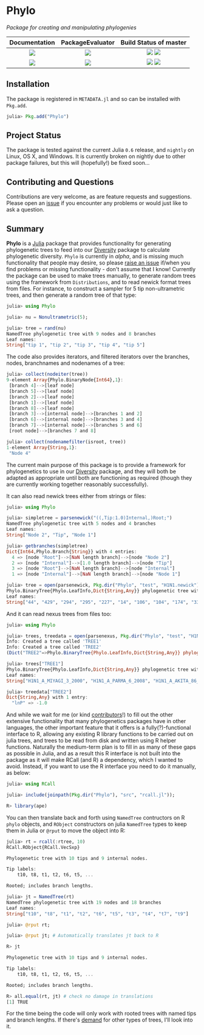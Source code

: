 # Phylo

*Package for creating and manipulating phylogenies*

| **Documentation**                               | **PackageEvaluator**            | **Build Status of master**                                                    |
|:-----------------------------------------------:|:------------------------:|:-------------------------------------------------------------------:|
| [![][docs-stable-img]][docs-stable-url] | [![][pkg-0.6-img]][pkg-0.6-url] | [![][travis-img]][travis-url] [![][appveyor-img]][appveyor-url]     |
| [![][docs-latest-img]][docs-latest-url]         | [![][pkg-0.7-img]][pkg-0.7-url] | [![][codecov-img]][codecov-url] [![][coveralls-img]][coveralls-url] |

## Installation

The package is registered in `METADATA.jl` and so can be installed with `Pkg.add`.

```julia
julia> Pkg.add("Phylo")
```

## Project Status

The package is tested against the current Julia `0.6` release, and
`nightly` on Linux, OS X, and Windows. It is currently broken on
nightly due to other package failures, but this will (hopefully!) be fixed soon...

## Contributing and Questions

Contributions are very welcome, as are feature requests and suggestions. Please open an
[issue][issues-url] if you encounter any problems or would just like to ask a question.

## Summary

**Phylo** is a [Julia](http://www.julialang.org) package that provides
 functionality for generating phylogenetic trees to feed into our
 [Diversity][diversity-url] package to calculate phylogenetic
 diversity. `Phylo` is currently in *alpha*, and is missing much
 functionality that people may desire, so please
 [raise an issue][issues-url] if/when you find problems or missing
 functionality - don't assume that I know! Currently the package can
 be used to make trees manually, to generate random trees using the
 framework from `Distributions`, and to read newick format trees from
 files. For instance, to construct a sampler for 5 tip non-ultrametric
 trees, and then generate a random tree of that type:

```julia
julia> using Phylo

julia> nu = Nonultrametric(5);

julia> tree = rand(nu)
NamedTree phylogenetic tree with 9 nodes and 8 branches
Leaf names:
String["tip 1", "tip 2", "tip 3", "tip 4", "tip 5"]
```

The code also provides iterators, and filtered iterators over the
branches, nodes, branchnames and nodenames of a tree:

```julia
julia> collect(nodeiter(tree))
9-element Array{Phylo.BinaryNode{Int64},1}:
 [branch 4]-->[leaf node]
 [branch 5]-->[leaf node]
 [branch 2]-->[leaf node]
 [branch 1]-->[leaf node]
 [branch 8]-->[leaf node]
 [branch 3]-->[internal node]-->[branches 1 and 2]
 [branch 6]-->[internal node]-->[branches 3 and 4]
 [branch 7]-->[internal node]-->[branches 5 and 6]
 [root node]-->[branches 7 and 8]

julia> collect(nodenamefilter(isroot, tree))
1-element Array{String,1}:
 "Node 4"
```

The current main purpose of this package is to provide a framework for
phylogenetics to use in our [Diversity][diversity-url] package, and
they will both be adapted as appropriate until both are functioning as
required (though they are currently working together reasonably successfully).

It can also read newick trees either from
strings or files:

```julia
julia> using Phylo

julia> simpletree = parsenewick("((,Tip:1.0)Internal,)Root;")
NamedTree phylogenetic tree with 5 nodes and 4 branches
Leaf names:
String["Node 2", "Tip", "Node 1"]

julia> getbranches(simpletree)
Dict{Int64,Phylo.Branch{String}} with 4 entries:
  4 => [node "Root"]-->[NaN length branch]-->[node "Node 2"]
  2 => [node "Internal"]-->[1.0 length branch]-->[node "Tip"]
  3 => [node "Root"]-->[NaN length branch]-->[node "Internal"]
  1 => [node "Internal"]-->[NaN length branch]-->[node "Node 1"]

julia> tree = open(parsenewick, Pkg.dir("Phylo", "test", "H1N1.newick"))
Phylo.BinaryTree{Phylo.LeafInfo,Dict{String,Any}} phylogenetic tree with 1013 nodes and 1012 branches
Leaf names:
String["44", "429", "294", "295", "227", "14", "106", "104", "174", "331"  …  "384", "173", "300", "442", "215", "480", "477", "478", "30", "418"]
```
And it can read nexus trees from files too:

```julia
julia> using Phylo

julia> trees, treedata = open(parsenexus, Pkg.dir("Phylo", "test", "H1N1.trees"))
Info: Created a tree called 'TREE1'
Info: Created a tree called 'TREE2'
(Dict("TREE2"=>Phylo.BinaryTree{Phylo.LeafInfo,Dict{String,Any}} phylogenetic tree with 1013 nodes (507 leaves) and 1012 branches,"TREE1"=>Phylo.BinaryTree{Phylo.LeafInfo,Dict{String,Any}} phylogenetic tree with 1013 nodes (507 leaves) and 1012 branches), Dict("TREE2"=>Dict{String,Any}(Pair{String,Any}("lnP", -1.0)),"TREE1"=>Dict{String,Any}(Pair{String,Any}("lnP", 1.0))))

julia> trees["TREE1"]
Phylo.BinaryTree{Phylo.LeafInfo,Dict{String,Any}} phylogenetic tree with 1013 nodes and 1012 branches
Leaf names:
String["H1N1_A_MIYAGI_3_2000", "H1N1_A_PARMA_6_2008", "H1N1_A_AKITA_86_2002", "H1N1_A_DAKAR_14_1997", "H1N1_A_EGYPT_84_2001", "H1N1_A_NORWAY_69_2004", "H1N1_A_STPETERSBURG_11_2001", "H1N1_A_CAPETOWN_106_2007", "H1N1_A_SWITZERLAND_5773_2001", "H1N1_A_DENMARK_11_2005"  …  "H1N1_A_HONGKONG_1441_2006", "H1N1_A_BUCURESTI_288_2008", "H1N1_A_EGYPT_186_2006", "H1N1_A_HONGKONG_1134_1998", "H1N1_A_NEWCALEDONIA_20_1999", "H1N1_A_POLAND_W1_2001", "H1N1_A_MADRID_G793_1998", "H1N1_A_NORWAY_1730_2007", "H1N1_A_KALININGRAD_7_2008", "H1N1_A_HONGKONG_2070_1999"]

julia> treedata["TREE2"]
Dict{String,Any} with 1 entry:
  "lnP" => -1.0
```

And while we wait for me (or kind [contributors][pr-url]!) to fill out
the other extensive functionality that many phylogenetics packages
have in other languages, the other important feature that it offers is
a fully(?)-functional interface to R, allowing any existing R library
functions to be carried out on julia trees, and trees to be read from
disk and written using R helper functions. Naturally the medium-term
plan is to fill in as many of these gaps as possible in Julia, and as
a result this R interface is not built into the package as it will make
RCall (and R) a dependency, which I wanted to avoid. Instead, if you
want to use the R interface you need to do it manually, as below:

```julia
julia> using RCall

julia> include(joinpath(Pkg.dir("Phylo"), "src", "rcall.jl"));

R> library(ape)
```

You can then translate back and forth using `NamedTree` contructors on
R `phylo` objects, and `RObject` constructors on julia `NamedTree`
types to keep them in Julia or `@rput` to move the object into R:

```julia
julia> rt = rcall(:rtree, 10)
RCall.RObject{RCall.VecSxp}

Phylogenetic tree with 10 tips and 9 internal nodes.

Tip labels:
	t10, t8, t1, t2, t6, t5, ...

Rooted; includes branch lengths.

julia> jt = NamedTree(rt)
NamedTree phylogenetic tree with 19 nodes and 18 branches
Leaf names:
String["t10", "t8", "t1", "t2", "t6", "t5", "t3", "t4", "t7", "t9"]

julia> @rput rt;

julia> @rput jt; # Automatically translates jt back to R

R> jt

Phylogenetic tree with 10 tips and 9 internal nodes.

Tip labels:
	t10, t8, t1, t2, t6, t5, ...

Rooted; includes branch lengths.

R> all.equal(rt, jt) # check no damage in translations
[1] TRUE
```

For the time being the code will only work with rooted trees
with named tips and branch lengths. If there's [demand][issues-url]
for other types of trees, I'll look into it.

[docs-latest-img]: https://img.shields.io/badge/docs-latest-blue.svg
[docs-latest-url]: https://richardreeve.github.io/Phylo.jl/latest

[docs-stable-img]: https://img.shields.io/badge/docs-stable-blue.svg
[docs-stable-url]: https://richardreeve.github.io/Phylo.jl/stable

[travis-img]: https://travis-ci.org/richardreeve/Phylo.jl.svg?branch=master
[travis-url]: https://travis-ci.org/richardreeve/Phylo.jl?branch=master

[appveyor-img]: https://ci.appveyor.com/api/projects/status/github/richardreeve/Phylo.jl?svg=true&branch=master
[appveyor-url]: https://ci.appveyor.com/project/richardreeve/phylo-jl/branch/master

[coveralls-img]: https://img.shields.io/coveralls/richardreeve/Phylo.jl.svg
[coveralls-url]: https://coveralls.io/r/richardreeve/Phylo.jl?branch=master

[codecov-img]: https://codecov.io/gh/richardreeve/Phylo.jl/branch/master/graph/badge.svg
[codecov-url]: https://codecov.io/gh/richardreeve/Phylo.jl

[pkg-0.6-img]: http://pkg.julialang.org/badges/Phylo_0.6.svg
[pkg-0.6-url]: http://pkg.julialang.org/?pkg=Phylo&ver=0.6

[pkg-0.7-img]: http://pkg.julialang.org/badges/Phylo_0.7.svg
[pkg-0.7-url]: http://pkg.julialang.org/?pkg=Phylo&ver=0.7

[issues-url]: https://github.com/richardreeve/Phylo.jl/issues
[pr-url]: https://github.com/richardreeve/Phylo.jl/pulls
[diversity-url]: https://github.com/richardreeve/Diversity.jl/
